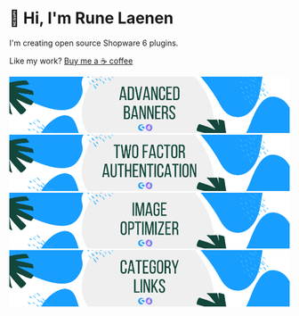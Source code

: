 # 👋 Hi, I'm Rune Laenen

I'm creating open source Shopware 6 plugins.

Like my work? [Buy me a ☕️ coffee](https://www.buymeacoffee.com/runelaenen)

[![Advanced Banners (Digital Publishing) for Shopware 6](https://github.com/runelaenen/runelaenen/blob/master/plugin_advanced_banners.png?raw=true)](//github.com/runelaenen/shopware6-advanced-banners)
[![Two Factor Authentication for Shopware 6](https://github.com/runelaenen/runelaenen/blob/master/plugin_2fa.png?raw=true)](//github.com/runelaenen/shopware6-two-factor-auth)
[![Image Optimizer for Shopware 6](https://github.com/runelaenen/runelaenen/blob/master/plugin_image_optimizer.png?raw=true)](//github.com/runelaenen/sw6-media-optimizer)
[![Category Links for Shopware 6](https://github.com/runelaenen/runelaenen/blob/master/plugin_category_links.png?raw=true)](//github.com/runelaenen/sw6-category-links)

